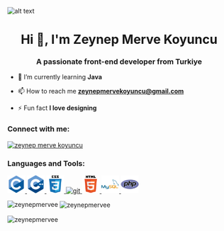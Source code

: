 ![alt text](https://www.creodive.com.tr/wp-content/uploads/programlama-dilleri-1.jpeg)
<h1 align="center">Hi 👋, I'm Zeynep Merve Koyuncu</h1>
<h3 align="center">A passionate front-end developer from Turkiye</h3>

- 🌱 I’m currently learning **Java**

- 📫 How to reach me **zeynepmervekoyuncu@gmail.com**

- ⚡ Fun fact **I love designing**

<h3 align="left">Connect with me:</h3>
<p align="left">
<a href="https://linkedin.com/in/zeynep-merve-koyuncu-705406246/" target="blank"><img align="center" src="https://raw.githubusercontent.com/rahuldkjain/github-profile-readme-generator/master/src/images/icons/Social/linked-in-alt.svg" alt="zeynep merve koyuncu" height="30" width="40" /></a>
</p>

<h3 align="left">Languages and Tools:</h3>
<p align="left"> <a href="https://www.cprogramming.com/" target="_blank" rel="noreferrer"> <img src="https://raw.githubusercontent.com/devicons/devicon/master/icons/c/c-original.svg" alt="c" width="40" height="40"/> </a> <a href="https://www.w3schools.com/cpp/" target="_blank" rel="noreferrer"> <img src="https://raw.githubusercontent.com/devicons/devicon/master/icons/cplusplus/cplusplus-original.svg" alt="cplusplus" width="40" height="40"/> </a> <a href="https://www.w3schools.com/css/" target="_blank" rel="noreferrer"> <img src="https://raw.githubusercontent.com/devicons/devicon/master/icons/css3/css3-original-wordmark.svg" alt="css3" width="40" height="40"/> </a> <a href="https://git-scm.com/" target="_blank" rel="noreferrer"> <img src="https://www.vectorlogo.zone/logos/git-scm/git-scm-icon.svg" alt="git" width="40" height="40"/> </a> <a href="https://www.w3.org/html/" target="_blank" rel="noreferrer"> <img src="https://raw.githubusercontent.com/devicons/devicon/master/icons/html5/html5-original-wordmark.svg" alt="html5" width="40" height="40"/> </a> <a href="https://www.mysql.com/" target="_blank" rel="noreferrer"> <img src="https://raw.githubusercontent.com/devicons/devicon/master/icons/mysql/mysql-original-wordmark.svg" alt="mysql" width="40" height="40"/> </a> <a href="https://www.php.net" target="_blank" rel="noreferrer"> <img src="https://raw.githubusercontent.com/devicons/devicon/master/icons/php/php-original.svg" alt="php" width="40" height="40"/> </a> </p>

<p><img align="left" src="https://github-readme-stats.vercel.app/api/top-langs?username=zeynepmervee&show_icons=true&locale=en&layout=compact" alt="zeynepmervee" /></p>

<p>&nbsp;<img align="center" src="https://github-readme-stats.vercel.app/api?username=zeynepmervee&show_icons=true&locale=en" alt="zeynepmervee" /></p>

<p><img align="center" src="https://github-readme-streak-stats.herokuapp.com/?user=zeynepmervee&" alt="zeynepmervee" /></p>

